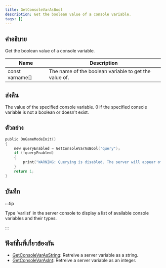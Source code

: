 ```yaml
---
title: GetConsoleVarAsBool
description: Get the boolean value of a console variable.
tags: []
---
```


## คำอธิบาย

Get the boolean value of a console variable.

| Name            | Description                                           |
| --------------- | ----------------------------------------------------- |
| const varname[] | The name of the boolean variable to get the value of. |

## ส่งคืน

The value of the specified console variable. 0 if the specified console variable is not a boolean or doesn't exist.

## ตัวอย่าง

```c
public OnGameModeInit()
{
    new queryEnabled = GetConsoleVarAsBool("query");
    if (!queryEnabled)
    {
        print("WARNING: Querying is disabled. The server will appear offline in the server browser.");
    }
    return 1;
}
```

## บันทึก

:::tip

Type 'varlist' in the server console to display a list of available console variables and their types.

:::

## ฟังก์ชั่นที่เกี่ยวข้องกัน

- [GetConsoleVarAsString](../functions/GetConsoleVarAsString): Retreive a server variable as a string.
- [GetConsoleVarAsInt](../functions/GetConsoleVarAsInt): Retreive a server variable as an integer.
